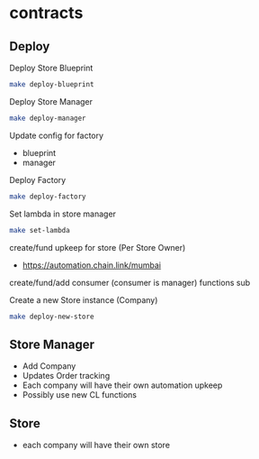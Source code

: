 # contracts

## Deploy

Deploy Store Blueprint

```bash
make deploy-blueprint
```

Deploy Store Manager

```bash
make deploy-manager
```

Update config for factory

- blueprint
- manager

Deploy Factory

```bash
make deploy-factory
```

Set lambda in store manager

```bash
make set-lambda
```

create/fund upkeep for store (Per Store Owner)

- https://automation.chain.link/mumbai

create/fund/add consumer (consumer is manager) functions sub

Create a new Store instance (Company)

```bash
make deploy-new-store
```

## Store Manager

- Add Company
- Updates Order tracking
- Each company will have their own automation upkeep
- Possibly use new CL functions

## Store

- each company will have their own store
